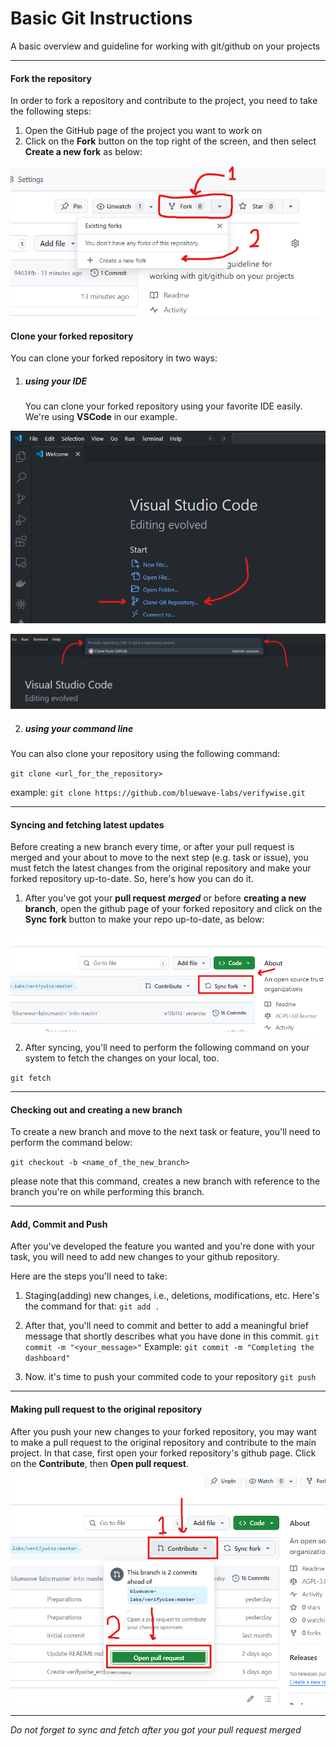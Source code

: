 # Basic Git Instructions

A basic overview and guideline for working with git/github on your projects

---

#### Fork the repository

In order to fork a repository and contribute to the project, you need to take the following steps:

1. Open the GitHub page of the project you want to work on
2. Click on the **Fork** button on the top right of the screen, and then select **Create a new fork** as below:

![Fork button](./pics/1-fork.png)

#### Clone your forked repository

You can clone your forked repository in two ways:

1. ##### using your IDE
   You can clone your forked repository using your favorite IDE easily. We're using **VSCode** in our example.

![Clone git repository](./pics/2-0-clone.png)

![Fetch from the repo link](./pics/2-1-clone.png)

2. ##### using your command line

You can also clone your repository using the following command:

`git clone <url_for_the_repository>`

example: `git clone https://github.com/bluewave-labs/verifywise.git`

---

#### Syncing and fetching latest updates

Before creating a new branch every time, or after your pull request is merged and your about to move to the next step (e.g. task or issue), you must fetch the latest changes from the original repository and make your forked repository up-to-date. So, here's how you can do it.

1. After you've got your **pull request** **_merged_** or before **creating a new branch**, open the github page of your forked repository and click on the **Sync fork** button to make your repo up-to-date, as below:

![Sync fork](./pics/3-0-sync.png)

2. After syncing, you'll need to perform the following command on your system to fetch the changes on your local, too.

`git fetch`

---

#### Checking out and creating a new branch

To create a new branch and move to the next task or feature, you'll need to perform the command below:

`git checkout -b <name_of_the_new_branch>`

please note that this command, creates a new branch with reference to the branch you're on while performing this branch.

---

#### Add, Commit and Push

After you've developed the feature you wanted and you're done with your task, you will need to add new changes to your github repository.

Here are the steps you'll need to take:

1. Staging(adding) new changes, i.e., deletions, modifications, etc.
   Here's the command for that:
   `git add .`

2. After that, you'll need to commit and better to add a meaningful brief message that shortly describes what you have done in this commit.
   `git commit -m "<your_message>"`
   Example: `git commit -m "Completing the dashboard"`

3. Now. it's time to push your commited code to your repository
   `git push`

---

#### Making pull request to the original repository

After you push your new changes to your forked repository, you may want to make a pull request to the original repository and contribute to the main project. In that case, first open your forked repository's github page. Click on the **Contribute**, then **Open pull request**.

![Sync fork](./pics/4-0-pr.png)

---

_Do not forget to sync and fetch after you got your pull request merged_
